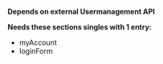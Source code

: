 **Depends on external Usermanagement API**

**Needs these sections singles with 1 entry:**
- myAccount
- loginForm